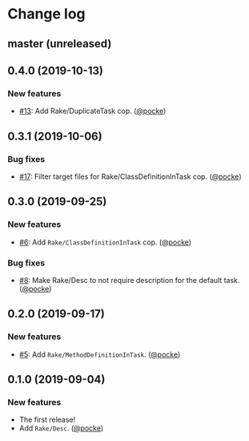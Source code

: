 # Change log

## master (unreleased)

<!--

### New features

### Bug fixes

### Changes

-->

## 0.4.0 (2019-10-13)

### New features

* [#13](https://github.com/rubocop-hq/rubocop-rake/issues/13): Add Rake/DuplicateTask cop. ([@pocke][])

## 0.3.1 (2019-10-06)

### Bug fixes

* [#17](https://github.com/rubocop-hq/rubocop-rake/pull/17): Filter target files for Rake/ClassDefinitionInTask cop. ([@pocke][])

## 0.3.0 (2019-09-25)

### New features

* [#6](https://github.com/rubocop-hq/rubocop-rake/issues/6): Add `Rake/ClassDefinitionInTask` cop. ([@pocke][])

### Bug fixes

* [#8](https://github.com/rubocop-hq/rubocop-rake/issues/8): Make Rake/Desc to not require description for the default task. ([@pocke][])

## 0.2.0 (2019-09-17)

### New features

* [#5](https://github.com/rubocop-hq/rubocop-rake/pull/5): Add `Rake/MethodDefinitionInTask`. ([@pocke][])

## 0.1.0 (2019-09-04)

### New features

* The first release!
* Add `Rake/Desc`. ([@pocke][])

[@pocke]: https://github.com/pocke
